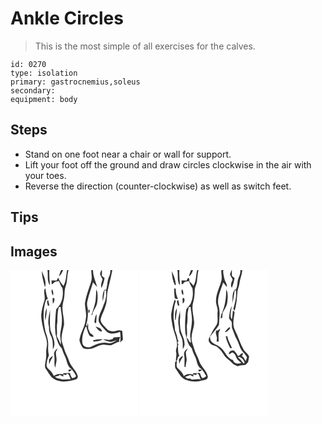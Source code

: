 # Ankle Circles
> This is the most simple of all exercises for the calves.

``` 
id: 0270 
type: isolation 
primary: gastrocnemius,soleus 
secondary:  
equipment: body 
``` 

## Steps

 - Stand on one foot near a chair or wall for support.
 - Lift your foot off the ground and draw circles clockwise in the air with your toes.
 - Reverse the direction (counter-clockwise) as well as switch feet.

## Tips


## Images

<svg width="204" height="175pt" viewBox="0 0 153 175" xmlns="http://www.w3.org/2000/svg">
  <g fill="#FFF">
    <path d="M0 0h44.29c1.24 6.09-.95 12.95 3.07 18.27-.43-6.09-1.05-12.16-.78-18.27h14.07c-1.02 2.49-1.89 5.05-2.51 7.68C60.63 5.72 61.86 2.77 63.2 0h4.73c-1.36 6.34-.97 13.16-4.36 18.91-2.71-2.91-4.91-6.22-6.38-9.92-.63 1.18-1.26 2.37-1.89 3.56-2.03-.04-4.05-.1-6.08-.15.07 1.43.14 2.86.23 4.28.33.02.99.05 1.32.07 1.36-2.97 4.6-3.25 7.43-3.61 1.08 3.03 2.34 6.01 4.18 8.67 1.08 6.63.4 13.62-2.97 19.52-1.41 2.11-3.08 4.02-4.67 5.99-.81 9.57-1.91 19.24-.77 28.84 1.47 6.2 2.73 13.04 7.5 17.67 1.21 3.78 2.79 7.43 4.47 11.02 1.84 4.13 1.97 9.31 5.6 12.44 3.13 2.67 5.58 6.09 7.22 9.85-1.01 1.66-2.94 2.33-4.8 2.46-1.41-1.85-2-4.12-2.74-6.28-2.61.04-5.2.35-7.81.4l-.32 1.2c-1.99-.09-3.99-.09-5.99-.17-1.77.55-3.45 1.31-5.08 2.18-1.38-2.49-2.86-4.95-4.99-6.87-1.41-1.56-3.43-2.9-3.72-5.14-.18-4.36 1.04-8.65 2.78-12.59-.81-3.7-1.19-7.46-.85-11.24.49-6.15-1.46-12.1-3.39-17.84-2.42-12.38-3.49-25.54.83-37.66.53-.25 1.59-.76 2.12-1.02-1.62-3.96-2.33-8.2-2.86-12.42-.21.02-.62.06-.83.07-1.97 4.86 1.25 10.07-.57 14.91-1.77 5.48-3.18 11.13-3.71 16.87.08 5.42 1.19 10.79 2.43 16.06 1.33 6.03 4.44 11.65 4.56 17.93.25 3.54-1.27 6.91-1.02 10.45.21 3.51.09 7.05-.62 10.5-.47 3.33-1.69 7.21.64 10.14 3.11 4.46 5.55 10.03 10.87 12.28 8.05 3.71 17.29 2.45 25.37-.4 1.3-.8 1.93-2.5 1.62-3.97-1.79-6.88-8.18-11.25-10.33-17.95-1.73-5.25-4.77-9.97-6.17-15.34-1.12-4.17-3.35-8.22-2.88-12.67.19-5.48 2.14-10.67 3-16.03.28-6.7-1.99-13.22-2.01-19.9.06-4.76 1.96-9.24 2.32-13.96.44-3.7.05-7.55 1.36-11.12C68.5 13.62 67.64 6.54 69.63 0h27.26c.11 4.72 1.37 9.58-.22 14.18-2.82 8.46-6.14 16.88-7.38 25.75.17 6.66 2.6 13.32.81 19.98-.97 8.52-6.4 15.74-7.39 24.23.79 3.44 2.31 6.85 4.58 9.57 3.28 1.3 7.06 1.29 10.46.48 4.02-1.62 7.81-3.96 12.15-4.65 3.75-.65 7.47 1.09 11.2.39 3.1-1.36 6.08-2.99 9.34-3.97-.26-2.03.39-3.94 1.39-5.68-2.68.15-5.37.4-8.06.49l-1.23 1.95c-1.38.37-2.76.73-4.15 1.08-2.51-.53-5.08-.68-7.64-.65 3.28 1.13 6.47 3.19 10.07 2.93 1.72-.5 5.17-1.48 6.9-1.97-3.2 1.5-6.49 4.33-10.31 3.42-6.87-1.66-13.79.81-19.86 3.89-3.89 2.15-10.2 1.4-11.24-3.64-.99-6.7 1-13.46 3.65-19.58.28-.15.83-.43 1.11-.58.78 3.7 1.8 7.44 3.63 10.77 1.29 1.35 3.37 2.06 5.18 1.35-.61-2.15-2.74-3.12-4.39-4.35-.77-1.75-1.54-3.49-2.31-5.24.2-2.43.09-4.84-.34-7.23l-.98 4.76c-.36-.66-.71-1.31-1.06-1.97 2.05-6.17 2.35-12.65 2.04-19.1-.77-3.18-1.58-6.52-.47-9.74 1.55-7.63 4.54-14.82 6.66-22.28 1.59 1.93 3.17 3.87 4.91 5.67-1.71-6.72-4.91-13.09-4.95-20.2l2.89-.06h7.34c-.77 1.5-1.69 3.07-1.65 4.81.59 2.25 2.02 4.17 2.93 6.29-1.17 3.37-2.34 6.86-1.48 10.46 2.11-3.67 3.13-7.8 3.9-11.93-1.09-.87-2.17-1.74-3.25-2.62.07-2.33.07-4.67.05-7.01h10.01c.32 2.61-.27 5.19-1.34 7.56-2.32 5.05-1.98 10.77-3.56 16.04h-2.27c-2.14 4.3-2.44 9.11-1.8 13.81.93-4.32 1.78-8.66 1.95-13.09l2.04.09c.45 5.94-.24 11.92-3.04 17.25-1.87 6.79-6.94 13.08-5.75 20.42 2.37 4.68 6.3 8.4 9.94 12.1 4.63 3.44 10.62 1.71 15.51-.16.77 4.24 1.08 8.51-.08 12.72.89-.77 2.68-2.31 3.57-3.08-.01-3.59-.67-7.14-.76-10.73-2.32-.6-4.71-1.05-7.02-.16-4.12 1.33-9.41 1.05-12.15-2.74-2.74-3.54-7.96-6.89-6.57-12.01 1.35-5.14 4.21-9.75 5.57-14.9 2.08-5.44 1.52-11.34 2.38-17 1.75-8.74 4.27-17.34 5.84-26.12H153v175H0V0m37.58.92c-.02 6.53 2.04 12.85 3.61 19.13l.38.01C43.39 13.37 39.85 7 37.58.92m12.07 21.94c-.62 2.68-.48 5.47 1.65 7.43.1-2.59.22-5.39-1.65-7.43m53.23.21c-.08 4.64-.36 9.27-.81 13.88-1.19 5.91-3.07 11.65-5.09 17.32 1.51-.61 1.49-2.2 1.76-3.53 1.84-3.51 4.3-6.79 5.15-10.72.83-4.6.98-9.32.2-13.94-.41-1-.81-2.01-1.21-3.01M50.49 33.61c.06 2.24.13 4.49.31 6.72 1.85-1.81 2.16-4.32 1.81-6.78-.53.01-1.59.05-2.12.06m-5.7 8.86c.47.01 1.41.05 1.88.07-.46-2.29-.96-4.56-1.51-6.82-2.41 1.59-.59 4.49-.37 6.75m-2.96 17.86c1.09-4.92 1.84-9.94 1.65-14.98-2 4.7-2.54 9.95-1.65 14.98M94.02 47.3c-.91 1.16-.75 3.03-.03 4.24 1.21-.38 1.55-4.05.03-4.24m-46.53.56c-1.28 6.63-3.23 13.48-1.3 20.2-.04 3.73.37 7.47 2.26 10.76 2.74 4.95 2.23 10.71 2.43 16.16 4.69-7.52-.56-15.74-2.99-23.03-1.18-8.01-.22-16.05-.4-24.09m53.15 14.67c.7.47 1.39.94 2.09 1.41.3-3.71.58-7.42.62-11.15-2.19 2.76-2.08 6.44-2.71 9.74m1.22 5.29c2.32 2.05 4.37 6.07 7.74 5.85.28-3.79-4.67-5.37-7.74-5.85m-2.94 16.39c.24.42.72 1.25.96 1.67 3.49-.78 7.51-.38 10.43-2.78-3.85-.56-7.62.54-11.39 1.11m-46.46 17.88c1.07 4.96-.7 10.22 1.21 15.01.56-2.72 1.01-5.47 1.54-8.2.61-3.63-1.29-7.22-.64-10.85.62-1.48 1.48-2.85 2.24-4.25-2.66 1.87-5.44 4.71-4.35 8.29m-6.15 4.89c-.35 2.03.05 4.1.19 6.13.67-3.83 3.43-6.76 4.51-10.43-1.77 1.18-3.51 2.52-4.7 4.3m23.17 12.6c.16.77.32 1.55.48 2.33 1.39-.66 2.97-1.21 3.43-2.87-1.31.16-2.61.34-3.91.54z"/>
    <path d="M57.8 44.44c.59-.11 1.76-.34 2.35-.45.42 5.69 1.91 11.29 1.57 17.03-.07 4.74-1.08 9.37-1.85 14.03-.91 4.82 1.14 9.58.58 14.44-1.61-3.3-3.1-6.66-4.83-9.9.64-5.85-.62-11.76.62-17.56.15-5.91.16-11.81 1.56-17.59zM67.94 123.89c2.84.9 2.84 4.84 4.51 7-4.46-.48-9.33 1.64-13.41-.77-2.28.32-4.21-.64-5.69-2.35 1.38-.29 2.77-.55 4.16-.77.48-.46.97-.93 1.46-1.38 1.52.74 3.06 1.46 4.61 2.16-.09-.67-.26-2.01-.34-2.68.83.21 2.48.62 3.31.83.35-.51 1.04-1.53 1.39-2.04z"/>
  </g>
  <g fill="#333">
    <path d="M44.29 0h2.29c-.27 6.11.35 12.18.78 18.27C43.34 12.95 45.53 6.09 44.29 0zM60.65 0h2.55c-1.34 2.77-2.57 5.72-5.06 7.68.62-2.63 1.49-5.19 2.51-7.68z"/>
    <path d="M67.93 0h1.7c-1.99 6.54-1.13 13.62-3.66 20.02-1.31 3.57-.92 7.42-1.36 11.12-.36 4.72-2.26 9.2-2.32 13.96.02 6.68 2.29 13.2 2.01 19.9-.86 5.36-2.81 10.55-3 16.03-.47 4.45 1.76 8.5 2.88 12.67 1.4 5.37 4.44 10.09 6.17 15.34 2.15 6.7 8.54 11.07 10.33 17.95.31 1.47-.32 3.17-1.62 3.97-8.08 2.85-17.32 4.11-25.37.4-5.32-2.25-7.76-7.82-10.87-12.28-2.33-2.93-1.11-6.81-.64-10.14.71-3.45.83-6.99.62-10.5-.25-3.54 1.27-6.91 1.02-10.45-.12-6.28-3.23-11.9-4.56-17.93-1.24-5.27-2.35-10.64-2.43-16.06.53-5.74 1.94-11.39 3.71-16.87 1.82-4.84-1.4-10.05.57-14.91.21-.01.62-.05.83-.07.53 4.22 1.24 8.46 2.86 12.42-.53.26-1.59.77-2.12 1.02-4.32 12.12-3.25 25.28-.83 37.66 1.93 5.74 3.88 11.69 3.39 17.84-.34 3.78.04 7.54.85 11.24-1.74 3.94-2.96 8.23-2.78 12.59.29 2.24 2.31 3.58 3.72 5.14 2.13 1.92 3.61 4.38 4.99 6.87 1.63-.87 3.31-1.63 5.08-2.18 2 .08 4 .08 5.99.17l.32-1.2c2.61-.05 5.2-.36 7.81-.4.74 2.16 1.33 4.43 2.74 6.28 1.86-.13 3.79-.8 4.8-2.46-1.64-3.76-4.09-7.18-7.22-9.85-3.63-3.13-3.76-8.31-5.6-12.44-1.68-3.59-3.26-7.24-4.47-11.02-4.77-4.63-6.03-11.47-7.5-17.67-1.14-9.6-.04-19.27.77-28.84 1.59-1.97 3.26-3.88 4.67-5.99 3.37-5.9 4.05-12.89 2.97-19.52-1.84-2.66-3.1-5.64-4.18-8.67-2.83.36-6.07.64-7.43 3.61-.33-.02-.99-.05-1.32-.07-.09-1.42-.16-2.85-.23-4.28 2.03.05 4.05.11 6.08.15.63-1.19 1.26-2.38 1.89-3.56 1.47 3.7 3.67 7.01 6.38 9.92 3.39-5.75 3-12.57 4.36-18.91M57.8 44.44c-1.4 5.78-1.41 11.68-1.56 17.59-1.24 5.8.02 11.71-.62 17.56 1.73 3.24 3.22 6.6 4.83 9.9.56-4.86-1.49-9.62-.58-14.44.77-4.66 1.78-9.29 1.85-14.03.34-5.74-1.15-11.34-1.57-17.03-.59.11-1.76.34-2.35.45m10.14 79.45c-.35.51-1.04 1.53-1.39 2.04-.83-.21-2.48-.62-3.31-.83.08.67.25 2.01.34 2.68a176.5 176.5 0 0 1-4.61-2.16c-.49.45-.98.92-1.46 1.38-1.39.22-2.78.48-4.16.77 1.48 1.71 3.41 2.67 5.69 2.35 4.08 2.41 8.95.29 13.41.77-1.67-2.16-1.67-6.1-4.51-7zM96.89 0h4.99l-2.89.06c.04 7.11 3.24 13.48 4.95 20.2-1.74-1.8-3.32-3.74-4.91-5.67-2.12 7.46-5.11 14.65-6.66 22.28-1.11 3.22-.3 6.56.47 9.74.31 6.45.01 12.93-2.04 19.1.35.66.7 1.31 1.06 1.97l.98-4.76c.43 2.39.54 4.8.34 7.23.77 1.75 1.54 3.49 2.31 5.24 1.65 1.23 3.78 2.2 4.39 4.35-1.81.71-3.89 0-5.18-1.35-1.83-3.33-2.85-7.07-3.63-10.77-.28.15-.83.43-1.11.58-2.65 6.12-4.64 12.88-3.65 19.58 1.04 5.04 7.35 5.79 11.24 3.64 6.07-3.08 12.99-5.55 19.86-3.89 3.82.91 7.11-1.92 10.31-3.42-1.73.49-5.18 1.47-6.9 1.97-3.6.26-6.79-1.8-10.07-2.93 2.56-.03 5.13.12 7.64.65 1.39-.35 2.77-.71 4.15-1.08l1.23-1.95c2.69-.09 5.38-.34 8.06-.49-1 1.74-1.65 3.65-1.39 5.68-3.26.98-6.24 2.61-9.34 3.97-3.73.7-7.45-1.04-11.2-.39-4.34.69-8.13 3.03-12.15 4.65-3.4.81-7.18.82-10.46-.48-2.27-2.72-3.79-6.13-4.58-9.57.99-8.49 6.42-15.71 7.39-24.23 1.79-6.66-.64-13.32-.81-19.98 1.24-8.87 4.56-17.29 7.38-25.75 1.59-4.6.33-9.46.22-14.18z"/>
    <path d="M109.22 0h.5c.02 2.34.02 4.68-.05 7.01 1.08.88 2.16 1.75 3.25 2.62-.77 4.13-1.79 8.26-3.9 11.93-.86-3.6.31-7.09 1.48-10.46-.91-2.12-2.34-4.04-2.93-6.29-.04-1.74.88-3.31 1.65-4.81zM119.73 0h2.46c-1.57 8.78-4.09 17.38-5.84 26.12-.86 5.66-.3 11.56-2.38 17-1.36 5.15-4.22 9.76-5.57 14.9-1.39 5.12 3.83 8.47 6.57 12.01 2.74 3.79 8.03 4.07 12.15 2.74 2.31-.89 4.7-.44 7.02.16.09 3.59.75 7.14.76 10.73-.89.77-2.68 2.31-3.57 3.08 1.16-4.21.85-8.48.08-12.72-4.89 1.87-10.88 3.6-15.51.16-3.64-3.7-7.57-7.42-9.94-12.1-1.19-7.34 3.88-13.63 5.75-20.42 2.8-5.33 3.49-11.31 3.04-17.25l-2.04-.09c-.17 4.43-1.02 8.77-1.95 13.09-.64-4.7-.34-9.51 1.8-13.81h2.27c1.58-5.27 1.24-10.99 3.56-16.04 1.07-2.37 1.66-4.95 1.34-7.56zM37.58.92c2.27 6.08 5.81 12.45 3.99 19.14l-.38-.01c-1.57-6.28-3.63-12.6-3.61-19.13zM49.65 22.86c1.87 2.04 1.75 4.84 1.65 7.43-2.13-1.96-2.27-4.75-1.65-7.43zM102.88 23.07c.4 1 .8 2.01 1.21 3.01.78 4.62.63 9.34-.2 13.94-.85 3.93-3.31 7.21-5.15 10.72-.27 1.33-.25 2.92-1.76 3.53 2.02-5.67 3.9-11.41 5.09-17.32.45-4.61.73-9.24.81-13.88zM50.49 33.61c.53-.01 1.59-.05 2.12-.06.35 2.46.04 4.97-1.81 6.78-.18-2.23-.25-4.48-.31-6.72zM44.79 42.47c-.22-2.26-2.04-5.16.37-6.75.55 2.26 1.05 4.53 1.51 6.82-.47-.02-1.41-.06-1.88-.07zM41.83 60.33c-.89-5.03-.35-10.28 1.65-14.98.19 5.04-.56 10.06-1.65 14.98zM94.02 47.3c1.52.19 1.18 3.86-.03 4.24-.72-1.21-.88-3.08.03-4.24zM47.49 47.86c.18 8.04-.78 16.08.4 24.09 2.43 7.29 7.68 15.51 2.99 23.03-.2-5.45.31-11.21-2.43-16.16-1.89-3.29-2.3-7.03-2.26-10.76-1.93-6.72.02-13.57 1.3-20.2zM100.64 62.53c.63-3.3.52-6.98 2.71-9.74-.04 3.73-.32 7.44-.62 11.15-.7-.47-1.39-.94-2.09-1.41zM101.86 67.82c3.07.48 8.02 2.06 7.74 5.85-3.37.22-5.42-3.8-7.74-5.85zM98.92 84.21c3.77-.57 7.54-1.67 11.39-1.11-2.92 2.4-6.94 2-10.43 2.78-.24-.42-.72-1.25-.96-1.67zM52.46 102.09c-1.09-3.58 1.69-6.42 4.35-8.29-.76 1.4-1.62 2.77-2.24 4.25-.65 3.63 1.25 7.22.64 10.85-.53 2.73-.98 5.48-1.54 8.2-1.91-4.79-.14-10.05-1.21-15.01zM46.31 106.98c1.19-1.78 2.93-3.12 4.7-4.3-1.08 3.67-3.84 6.6-4.51 10.43-.14-2.03-.54-4.1-.19-6.13zM69.48 119.58c1.3-.2 2.6-.38 3.91-.54-.46 1.66-2.04 2.21-3.43 2.87-.16-.78-.32-1.56-.48-2.33z"/>
  </g>
</svg>

<svg width="204" height="175pt" viewBox="0 0 153 175" xmlns="http://www.w3.org/2000/svg">
  <g fill="#FFF">
    <path d="M0 0h44.19c1.59 6.07-1.1 12.98 3.1 18.27-.09-6.09-1.15-12.17-.6-18.27h13.92c-.97 2.39-1.82 4.82-2.51 7.31 3.03-1.22 3.68-4.7 5.03-7.31h4.8c-1.62 6.27-.75 13.21-4.46 18.82-1.32-1.93-2.79-3.76-4.68-5.17-.14-1.31-.27-2.63-.4-3.95l-1.58-.08c-.52.96-1.04 1.93-1.56 2.89-2.01-.04-4.02-.09-6.02-.14.05 1.57.13 3.14.23 4.71 1.55-.23 2.3-1.63 3.29-2.66 1.64-.98 3.65-.81 5.48-1.06 1.04 2.94 2.23 5.85 4.11 8.36.8 5.46.82 11.12-1.44 16.25-.74 3.93-4.52 6.08-6.05 9.56-1.29 9.41-1.82 18.99-.95 28.46 1.83 6.1 2.44 13.32 7.58 17.73 1.06 3.63 2.45 7.16 4.21 10.51 2.2 4.49 1.99 10.53 6.48 13.64 3.12 2.4 4.74 6.12 6.83 9.35-1.5.95-3.02 2.7-4.99 2.16-1.63-1.54-1.82-3.91-2.73-5.85-2.58-.44-5.23.38-7.84.07-.11.39-.33 1.16-.45 1.55-3.67-.81-8.05-.66-10.99 1.97-1.38-3.7-4.16-6.47-7-9.09-2.64-2.23-1.54-5.98-1.17-8.88-.6.32-1.78.97-2.38 1.29.21 2.91-.73 6.28 1.39 8.7 3.06 4.19 5.19 9.55 10.16 11.9 6.18 2.94 13.52 3.58 20.08 1.51 2.91-.68 7.38-.65 7.74-4.54-1.07-7.48-8.35-11.94-10.44-19.01-1.53-5.17-4.8-9.63-6.03-14.9-1.16-4.65-3.87-9.11-2.94-14.07.2-6.79 4-13.18 2.7-20.03-.64-6.94-3-13.99-.97-20.91 1.28-4.63 1.84-9.42 1.89-14.23.01-4.13 2.48-7.74 2.8-11.83.4-4.36.7-8.75 1.7-13.03h27.38c-.14 4.37 1.3 8.81.03 13.1-2.29 8.2-6.61 16.08-6.35 24.8.01 4.2 2.68 8 1.94 12.25-.78 5.85 1.7 12.9-2.68 17.72-3 3.82-4.53 8.5-7.02 12.63-1.48 2.21-1.4 5.26.59 7.13 2.22 3.38 6.94 2.58 9.62 5.3 2.78 2.3 5.09 5.11 6.81 8.28 2.25 4.3 6.82 6.45 9.91 10.03 1.77 2.13 4.35 3.23 6.93 4.02 2.97-1.1 6.18-.92 9.23-1.57 1.25-.84 2.17-2.06 3.18-3.16.35-2.33 1.14-4.6 1.22-6.96-1.27-3.11-4.35-4.91-6.22-7.6-4.49-7.67-6.85-16.33-10.88-24.22-3.43-6.75-.96-14.44-.32-21.53-.68-.69-1.36-1.38-2.03-2.07-.29 3.67-.53 7.36-1.28 10.98-3.28-4.71.02-10.92-.35-16.28-1.75 4.56-2.56 9.42-2.98 14.26.13 1.74 1.65 2.83 2.63 4.1 1.48 2.99.04 6.56 1.45 9.58 1.86 3.89 2.75 8.18 4.99 11.89 2.5 4.38 3.46 9.46 6.07 13.77 2.29 2.66 4.78 5.19 6.45 8.32-.59 1.47-1.17 2.93-1.76 4.4-1.19-2.19-2.1-4.74-4.47-5.97.6-1.05 1.38-2.09 1.4-3.36-2.64-.88-3.44 3.24-6.23 3.04-1.14-2.46-2.91-4.52-4.79-6.44-3.01-.54-6.29 1.25-5.9 4.65 1.49-.6 2.83-1.48 4.11-2.45 1.97 1.15 3.73 2.65 4.31 4.96.96 3.38 3.94 5.37 6.42 7.58-3.51 1.82-8.74 1.07-9.93-3.21-7.69-2.1-9.36-11.26-15.46-15.51-3.15-2.67-7.49-3.58-10.31-6.65-1.57-1.52-1.55-3.81-1.94-5.8 3.66-4.67 7.65-9.17 10.84-14.16.36-8.05 1.94-16.41-.76-24.22-1.65-9.35 3.22-17.97 5.68-26.7 2 1.28 2.86 3.74 4.69 5.25.3-3.7-2.53-6.51-3.09-10.02-.71-3.12-1.45-6.28-1.51-9.49l.99-.67h9.18c-.53 1.43-1.21 2.8-1.66 4.26-.79 3.22 4.07 5.43 2.43 8.53-1.42 2.57-2.23 5.84-.49 8.48 1.55-3.78 2.63-7.73 3.31-11.75-1.08-.83-2.15-1.67-3.22-2.5.01-2.34-.13-4.68.02-7.02h10.2c.02 2.83-.54 5.63-1.8 8.17-2.42 4.68-1.16 10.28-3.53 14.97-.49.2-1.46.59-1.95.78-3.65 5.44-1 12.14-3.29 17.98 1.97-5.55 2.93-11.38 3.52-17.22l1.75-.63c.99 7.7-1.21 15.17-3.16 22.53.5.79 1 1.59 1.5 2.38 2.21-7.11 2.72-14.53 3.31-21.9.1-3.79 2.01-7.19 2.43-10.92.7-5.49 3.06-10.6 3.49-16.14H153v175H0V0m37.62 1.04c.08 5.69 1.03 11.68 3.56 16.78l1.13.16c.06-6-2.45-11.52-4.69-16.94m2.69 20.87c.08 3.95.32 7.89.75 11.82 1.26.66 2.57.98 3.96.97-1.83-3.85-2.89-8.11-2.68-12.39l-2.03-.4m9.22 1.23c-.45 2.45-.66 5.46 1.85 6.87-.18-2.34.52-5.41-1.85-6.87m53.31.02c.08 9.46-1.19 18.98-4.81 27.76-1.35 2.13-1.63 4.62-1.78 7.08.46-.19 1.39-.59 1.85-.78.13-2.12.22-4.24.62-6.33 1.19-2.48 2.82-4.73 3.96-7.25 1.84-3.59 1.7-7.72 2-11.64-.19-2.99-.01-6.28-1.84-8.84M50.5 33.59c.03 2.15.06 4.3.15 6.45 2.39-1.23 2.35-4.25 1.82-6.52-.49.02-1.48.05-1.97.07m-9.5 1.6c-1.87 5.7-3.22 11.57-4.14 17.5-.46 4.88.99 9.67 1.65 14.47 1.5 8.32 6.35 16.06 5.19 24.76-.62 2.13-1.51 4.28-.94 6.54.87 3.7-.58 7.39-.21 11.11 2.67-1.33 1.17-5.33 4.09-6.58-1.92-3.83-1.39-8.11-1.79-12.23.2-.47.58-1.41.77-1.88l-.98-.69-.04-2.37 1.42-.72-1.23-.99c-.68-4.2-1.76-8.29-3.43-12.2-.05-5.37-1.59-10.59-1.73-15.97.42-6.29.17-12.7 2.77-18.64-.45-.71-.92-1.41-1.4-2.11m3.8 7.22c.46.06 1.38.17 1.83.23-.35-2.22-.8-4.41-1.27-6.6-3.16.65-.71 4.25-.56 6.37m-3.28 17.25h.79c.37-4.64 1.42-9.21 1.32-13.89-2.68 3.96-2.22 9.3-2.11 13.89m3.88 1.36c-.31 3.75 1.02 7.34.97 11.07-.12 3.15 1.82 5.81 2.89 8.64 1.96 4.45 1.28 9.41 1.63 14.13 1.05-2.18 2.35-4.44 1.91-6.97-.01-6.75-4.84-12.31-5.16-19.01-.28-3.74-.77-7.53-.17-11.26.47-3.22-.44-6.46.14-9.68-.79 4.35-2.42 8.59-2.21 13.08m60.97 7.65c-2.02 1.65-3.7 3.68-5.24 5.77 2.51.05 4.25-2.01 5.81-3.7.89-.51.71-2.55-.57-2.07m-13.2 3.57c-.61.13-1.83.38-2.44.51-1.06 2.87.62 5.57 1.05 8.36-.05 1.54-.29 3.06-.45 4.59.56.04 1.68.11 2.24.15.82-4.58-1.29-9.99 1.73-13.94.04-.47.11-1.4.15-1.87-.77.73-1.53 1.46-2.28 2.2m9.09 7.15c.77 5.07 3.23 9.64 5.32 14.26.54-.03 1.61-.1 2.15-.13-1.75-4.7-4.79-8.98-5.47-14.02-.5-.03-1.5-.08-2-.11m-49.84 22.7c.89 4.43.07 8.94.4 13.41.07.95.49 1.16 1.27.63.25-2.76.76-5.49 1.35-8.2-.03-3.02-1.09-5.94-.99-8.97.1-1.92 1.55-3.33 2.47-4.91-3.05 1.25-5.51 4.66-4.5 8.04m-6.33 4.84c.01 2.06.18 4.12.54 6.16.28-3.87 3.43-6.48 4.32-10.09-2.13.53-3.28 2.58-4.86 3.93m23.38 12.66c.14.71.29 1.41.43 2.12 1.19-.37 2.37-.75 3.55-1.13-.4-2.15-2.51-1.28-3.98-.99z"/>
    <path d="M57.68 44.47c.61-.12 1.83-.35 2.44-.46.38 5.69 1.96 11.28 1.58 17.01-.07 5.11-1.3 10.08-1.99 15.11-.65 3.72 1.03 7.33.63 11.06-2.32-1.31-2.6-4.58-4.95-6.08 1.1-5 .03-10.1.3-15.13.91-3.91.75-7.93.73-11.91-.13-3.27 1.24-6.35 1.26-9.6zM116.91 104.11c4.04-.04 7.02 3.51 8.08 7.07-1.45 1.58-2.57-.76-3.34-1.71-1.24-2.09-3.62-3.18-4.74-5.36zM67.65 123.74c3.33.65 2.73 5 4.82 7.14-3.19.07-6.41.02-9.58.42-1.48.58-2.59-.82-3.77-1.43-2.17.66-4.09-.15-5.45-1.88 1.83-.82 3.92-.98 5.57-2.21 1.43.69 2.87 1.35 4.32 1.99l-.32-2.64c.87.19 2.62.59 3.49.79.23-.55.69-1.64.92-2.18z"/>
  </g>
  <g fill="#333">
    <path d="M44.19 0h2.5c-.55 6.1.51 12.18.6 18.27-4.2-5.29-1.51-12.2-3.1-18.27zM60.61 0h2.52c-1.35 2.61-2 6.09-5.03 7.31.69-2.49 1.54-4.92 2.51-7.31z"/>
    <path d="M67.93 0h1.6c-1 4.28-1.3 8.67-1.7 13.03-.32 4.09-2.79 7.7-2.8 11.83-.05 4.81-.61 9.6-1.89 14.23-2.03 6.92.33 13.97.97 20.91 1.3 6.85-2.5 13.24-2.7 20.03-.93 4.96 1.78 9.42 2.94 14.07 1.23 5.27 4.5 9.73 6.03 14.9 2.09 7.07 9.37 11.53 10.44 19.01-.36 3.89-4.83 3.86-7.74 4.54-6.56 2.07-13.9 1.43-20.08-1.51-4.97-2.35-7.1-7.71-10.16-11.9-2.12-2.42-1.18-5.79-1.39-8.7.6-.32 1.78-.97 2.38-1.29-.37 2.9-1.47 6.65 1.17 8.88 2.84 2.62 5.62 5.39 7 9.09 2.94-2.63 7.32-2.78 10.99-1.97.12-.39.34-1.16.45-1.55 2.61.31 5.26-.51 7.84-.07.91 1.94 1.1 4.31 2.73 5.85 1.97.54 3.49-1.21 4.99-2.16-2.09-3.23-3.71-6.95-6.83-9.35-4.49-3.11-4.28-9.15-6.48-13.64-1.76-3.35-3.15-6.88-4.21-10.51-5.14-4.41-5.75-11.63-7.58-17.73-.87-9.47-.34-19.05.95-28.46 1.53-3.48 5.31-5.63 6.05-9.56 2.26-5.13 2.24-10.79 1.44-16.25-1.88-2.51-3.07-5.42-4.11-8.36-1.83.25-3.84.08-5.48 1.06-.99 1.03-1.74 2.43-3.29 2.66-.1-1.57-.18-3.14-.23-4.71 2 .05 4.01.1 6.02.14.52-.96 1.04-1.93 1.56-2.89l1.58.08c.13 1.32.26 2.64.4 3.95 1.89 1.41 3.36 3.24 4.68 5.17C67.18 13.21 66.31 6.27 67.93 0M57.68 44.47c-.02 3.25-1.39 6.33-1.26 9.6.02 3.98.18 8-.73 11.91-.27 5.03.8 10.13-.3 15.13 2.35 1.5 2.63 4.77 4.95 6.08.4-3.73-1.28-7.34-.63-11.06.69-5.03 1.92-10 1.99-15.11.38-5.73-1.2-11.32-1.58-17.01-.61.11-1.83.34-2.44.46m9.97 79.27c-.23.54-.69 1.63-.92 2.18-.87-.2-2.62-.6-3.49-.79l.32 2.64c-1.45-.64-2.89-1.3-4.32-1.99-1.65 1.23-3.74 1.39-5.57 2.21 1.36 1.73 3.28 2.54 5.45 1.88 1.18.61 2.29 2.01 3.77 1.43 3.17-.4 6.39-.35 9.58-.42-2.09-2.14-1.49-6.49-4.82-7.14zM96.91 0h3.23l-.99.67c.06 3.21.8 6.37 1.51 9.49.56 3.51 3.39 6.32 3.09 10.02-1.83-1.51-2.69-3.97-4.69-5.25-2.46 8.73-7.33 17.35-5.68 26.7 2.7 7.81 1.12 16.17.76 24.22-3.19 4.99-7.18 9.49-10.84 14.16.39 1.99.37 4.28 1.94 5.8 2.82 3.07 7.16 3.98 10.31 6.65 6.1 4.25 7.77 13.41 15.46 15.51 1.19 4.28 6.42 5.03 9.93 3.21-2.48-2.21-5.46-4.2-6.42-7.58-.58-2.31-2.34-3.81-4.31-4.96-1.28.97-2.62 1.85-4.11 2.45-.39-3.4 2.89-5.19 5.9-4.65 1.88 1.92 3.65 3.98 4.79 6.44 2.79.2 3.59-3.92 6.23-3.04-.02 1.27-.8 2.31-1.4 3.36 2.37 1.23 3.28 3.78 4.47 5.97.59-1.47 1.17-2.93 1.76-4.4-1.67-3.13-4.16-5.66-6.45-8.32-2.61-4.31-3.57-9.39-6.07-13.77-2.24-3.71-3.13-8-4.99-11.89-1.41-3.02.03-6.59-1.45-9.58-.98-1.27-2.5-2.36-2.63-4.1.42-4.84 1.23-9.7 2.98-14.26.37 5.36-2.93 11.57.35 16.28.75-3.62.99-7.31 1.28-10.98.67.69 1.35 1.38 2.03 2.07-.64 7.09-3.11 14.78.32 21.53 4.03 7.89 6.39 16.55 10.88 24.22 1.87 2.69 4.95 4.49 6.22 7.6-.08 2.36-.87 4.63-1.22 6.96-1.01 1.1-1.93 2.32-3.18 3.16-3.05.65-6.26.47-9.23 1.57-2.58-.79-5.16-1.89-6.93-4.02-3.09-3.58-7.66-5.73-9.91-10.03a28.195 28.195 0 0 0-6.81-8.28c-2.68-2.72-7.4-1.92-9.62-5.3-1.99-1.87-2.07-4.92-.59-7.13 2.49-4.13 4.02-8.81 7.02-12.63 4.38-4.82 1.9-11.87 2.68-17.72.74-4.25-1.93-8.05-1.94-12.25-.26-8.72 4.06-16.6 6.35-24.8 1.27-4.29-.17-8.73-.03-13.1m20 104.11c1.12 2.18 3.5 3.27 4.74 5.36.77.95 1.89 3.29 3.34 1.71-1.06-3.56-4.04-7.11-8.08-7.07zM109.32 0h.39c-.15 2.34-.01 4.68-.02 7.02 1.07.83 2.14 1.67 3.22 2.5-.68 4.02-1.76 7.97-3.31 11.75-1.74-2.64-.93-5.91.49-8.48 1.64-3.1-3.22-5.31-2.43-8.53.45-1.46 1.13-2.83 1.66-4.26z"/>
    <path d="M119.91 0h2.27c-.43 5.54-2.79 10.65-3.49 16.14-.42 3.73-2.33 7.13-2.43 10.92-.59 7.37-1.1 14.79-3.31 21.9-.5-.79-1-1.59-1.5-2.38 1.95-7.36 4.15-14.83 3.16-22.53l-1.75.63c-.59 5.84-1.55 11.67-3.52 17.22 2.29-5.84-.36-12.54 3.29-17.98.49-.19 1.46-.58 1.95-.78 2.37-4.69 1.11-10.29 3.53-14.97 1.26-2.54 1.82-5.34 1.8-8.17zM37.62 1.04c2.24 5.42 4.75 10.94 4.69 16.94l-1.13-.16c-2.53-5.1-3.48-11.09-3.56-16.78zM40.31 21.91l2.03.4c-.21 4.28.85 8.54 2.68 12.39-1.39.01-2.7-.31-3.96-.97-.43-3.93-.67-7.87-.75-11.82zM49.53 23.14c2.37 1.46 1.67 4.53 1.85 6.87-2.51-1.41-2.3-4.42-1.85-6.87zM102.84 23.16c1.83 2.56 1.65 5.85 1.84 8.84-.3 3.92-.16 8.05-2 11.64-1.14 2.52-2.77 4.77-3.96 7.25-.4 2.09-.49 4.21-.62 6.33-.46.19-1.39.59-1.85.78.15-2.46.43-4.95 1.78-7.08 3.62-8.78 4.89-18.3 4.81-27.76zM50.5 33.59c.49-.02 1.48-.05 1.97-.07.53 2.27.57 5.29-1.82 6.52-.09-2.15-.12-4.3-.15-6.45zM41 35.19c.48.7.95 1.4 1.4 2.11-2.6 5.94-2.35 12.35-2.77 18.64.14 5.38 1.68 10.6 1.73 15.97 1.67 3.91 2.75 8 3.43 12.2l1.23.99-1.42.72.04 2.37.98.69c-.19.47-.57 1.41-.77 1.88.4 4.12-.13 8.4 1.79 12.23-2.92 1.25-1.42 5.25-4.09 6.58-.37-3.72 1.08-7.41.21-11.11-.57-2.26.32-4.41.94-6.54 1.16-8.7-3.69-16.44-5.19-24.76-.66-4.8-2.11-9.59-1.65-14.47.92-5.93 2.27-11.8 4.14-17.5zM44.8 42.41c-.15-2.12-2.6-5.72.56-6.37.47 2.19.92 4.38 1.27 6.6-.45-.06-1.37-.17-1.83-.23z"/>
    <path d="M41.52 59.66c-.11-4.59-.57-9.93 2.11-13.89.1 4.68-.95 9.25-1.32 13.89h-.79zM45.4 61.02c-.21-4.49 1.42-8.73 2.21-13.08-.58 3.22.33 6.46-.14 9.68-.6 3.73-.11 7.52.17 11.26.32 6.7 5.15 12.26 5.16 19.01.44 2.53-.86 4.79-1.91 6.97-.35-4.72.33-9.68-1.63-14.13-1.07-2.83-3.01-5.49-2.89-8.64.05-3.73-1.28-7.32-.97-11.07zM106.37 68.67c1.28-.48 1.46 1.56.57 2.07-1.56 1.69-3.3 3.75-5.81 3.7 1.54-2.09 3.22-4.12 5.24-5.77zM93.17 72.24c.75-.74 1.51-1.47 2.28-2.2-.04.47-.11 1.4-.15 1.87-3.02 3.95-.91 9.36-1.73 13.94-.56-.04-1.68-.11-2.24-.15.16-1.53.4-3.05.45-4.59-.43-2.79-2.11-5.49-1.05-8.36.61-.13 1.83-.38 2.44-.51zM102.26 79.39c.5.03 1.5.08 2 .11.68 5.04 3.72 9.32 5.47 14.02-.54.03-1.61.1-2.15.13-2.09-4.62-4.55-9.19-5.32-14.26zM52.42 102.09c-1.01-3.38 1.45-6.79 4.5-8.04-.92 1.58-2.37 2.99-2.47 4.91-.1 3.03.96 5.95.99 8.97-.59 2.71-1.1 5.44-1.35 8.2-.78.53-1.2.32-1.27-.63-.33-4.47.49-8.98-.4-13.41zM46.09 106.93c1.58-1.35 2.73-3.4 4.86-3.93-.89 3.61-4.04 6.22-4.32 10.09-.36-2.04-.53-4.1-.54-6.16zM69.47 119.59c1.47-.29 3.58-1.16 3.98.99-1.18.38-2.36.76-3.55 1.13-.14-.71-.29-1.41-.43-2.12z"/>
  </g>
</svg>
